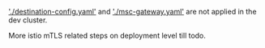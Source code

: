 <!-- There have been some envoy and mtls related errors needs to be solved. for the time being istio has been purged out of the dev cluster -->


 ['./destination-config.yaml']('./destination-config.yaml') and ['./msc-gateway.yaml']('./msc-gateway.yaml') are not applied in the dev cluster.


 More istio mTLS related steps on deployment level till todo.